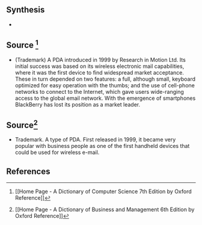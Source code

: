 ## Synthesis
- 
## Source [^1]
- (Trademark) A PDA introduced in 1999 by Research in Motion Ltd. Its initial success was based on its wireless electronic mail capabilities, where it was the first device to find widespread market acceptance. These in turn depended on two features: a full, although small, keyboard optimized for easy operation with the thumbs; and the use of cell-phone networks to connect to the Internet, which gave users wide-ranging access to the global email network. With the emergence of smartphones BlackBerry has lost its position as a market leader.
## Source[^2]
- Trademark. A type of PDA. First released in 1999, it became very popular with business people as one of the first handheld devices that could be used for wireless e-mail.
## References

[^1]: [[Home Page - A Dictionary of Computer Science 7th Edition by Oxford Reference]]
[^2]: [[Home Page - A Dictionary of Business and Management 6th Edition by Oxford Reference]]